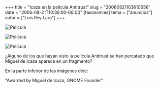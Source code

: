 +++
title = "Icaza en la película Antitrust"
slug = "20060821103610656"
date = "2006-08-21T10:36:00-06:00"
[taxonomies]
tema = ["anuncios"]
autor = ["Luis Rey Lara"]
+++

![Película](20060821103610656_1_original.jpg)

![Película](20060821103610656_2_original.jpg)

![Película](20060821103610656_3_original.jpg)

¿Alguno de los que hayan visto la película Antitrust se han percatado que Miguel
de Icaza aparece en un fragmento?

En la parte inferior de las imágenes dice:

"Awarded by Miguel de Icaza, GNOME Founder"
